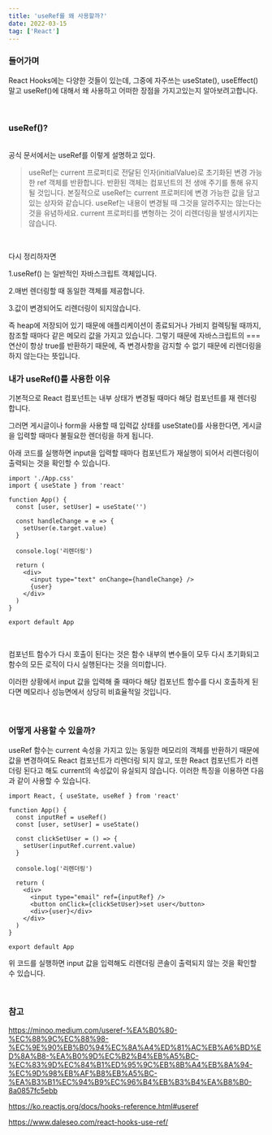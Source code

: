 ```yaml
---
title: 'useRef를 왜 사용할까?'
date: 2022-03-15
tag: ['React']
---
```


### 들어가며

React Hooks에는 다양한 것들이 있는데, 그중에 자주쓰는 useState(), useEffect() 말고 useRef()에 대해서 왜 사용하고 어떠한 장점을 가지고있는지 알아보려고합니다.

<br/>

### useRef()?

<br/>
공식 문서에서는 useRef를 이렇게 설명하고 있다.

<br/>

<blockquote>
useRef는 current 프로퍼티로 전달된 인자(initialValue)로 초기화된 변경 가능한 ref 객체를 반환합니다. 반환된 객체는 컴포넌트의 전 생애 주기를 통해 유지될 것입니다. 본질적으로 useRef는 current 프로퍼티에 변경 가능한 값을 담고 있는 상자와 같습니다. useRef는 내용이 변경될 때 그것을 알려주지는 않는다는 것을 유념하세요. current 프로퍼티를 변형하는 것이 리렌더링을 발생시키지는 않습니다.
</blockquote>

<br/>

다시 정리하자면

1.useRef() 는 일반적인 자바스크립트 객체입니다.

2.매번 렌더링할 때 동일한 객체를 제공합니다.

3.값이 변경되어도 리렌더링이 되지않습니다.

즉 heap에 저장되어 있기 때문에 애플리케이션이 종료되거나 가비지 컬렉팅될 때까지, 참조할 때마다 같은 메모리 값을 가지고 있습니다. 그렇기 때문에 자바스크립트의 === 연산이 항상 true를 반환하기 때문에, 즉 변경사항을 감지할 수 없기 때문에 리렌더링을 하지 않는다는 뜻입니다.

### 내가 useRef()를 사용한 이유

기본적으로 React 컴포넌트는 내부 상태가 변경될 때마다 해당 컴포넌트를 재 렌더링 합니다.

그러면 게시글이나 form을 사용할 때 입력값 상태를 useState()를 사용한다면, 게시글을 입력할 때마다 불필요한 렌더링을 하게 됩니다.

아래 코드를 실행하면 input을 입력할 때마다 컴포넌트가 재실행이 되어서 리렌더링이 출력되는 것을 확인할 수 있습니다.

```tsx
import './App.css'
import { useState } from 'react'

function App() {
  const [user, setUser] = useState('')

  const handleChange = e => {
    setUser(e.target.value)
  }

  console.log('리렌더링')

  return (
    <div>
      <input type="text" onChange={handleChange} />
      {user}
    </div>
  )
}

export default App
```

<br/>

컴포넌트 함수가 다시 호출이 된다는 것은 함수 내부의 변수들이 모두 다시 초기화되고 함수의 모든 로직이 다시 실행된다는 것을 의미합니다.

이러한 상황에서 input 값을 입력해 줄 때마다 해당 컴포넌트 함수를 다시 호출하게 된다면 메모리나 성능면에서 상당히 비효율적일 것입니다.

<br/>

### 어떻게 사용할 수 있을까?

useRef 함수는 current 속성을 가지고 있는 동일한 메모리의 객체를 반환하기 때문에 값을 변경하여도 React 컴포넌트가 리렌더링 되지 않고, 또한 React 컴포넌트가 리렌더링 된다고 해도 current의 속성값이 유실되지 않습니다. 이러한 특징을 이용하면 다음과 같이 사용할 수 있습니다.

```tsx
import React, { useState, useRef } from 'react'

function App() {
  const inputRef = useRef()
  const [user, setUser] = useState()

  const clickSetUser = () => {
    setUser(inputRef.current.value)
  }

  console.log('리렌더링')

  return (
    <div>
      <input type="email" ref={inputRef} />
      <button onClick={clickSetUser}>set user</button>
      <div>{user}</div>
    </div>
  )
}

export default App
```

위 코드를 실행하면 input 값을 입력해도 리렌더링 콘솔이 출력되지 않는 것을 확인할 수 있습니다.

<br/>

### 참고

https://minoo.medium.com/useref-%EA%B0%80-%EC%88%9C%EC%88%98-%EC%9E%90%EB%B0%94%EC%8A%A4%ED%81%AC%EB%A6%BD%ED%8A%B8-%EA%B0%9D%EC%B2%B4%EB%A5%BC-%EC%83%9D%EC%84%B1%ED%95%9C%EB%8B%A4%EB%8A%94-%EC%9D%98%EB%AF%B8%EB%A5%BC-%EA%B3%B1%EC%94%B9%EC%96%B4%EB%B3%B4%EA%B8%B0-8a0857fc5ebb

https://ko.reactjs.org/docs/hooks-reference.html#useref

https://www.daleseo.com/react-hooks-use-ref/
